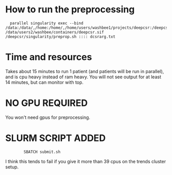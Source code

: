 # How to run the preprocessing
      parallel singularity exec --bind /data:/data/,/home:/home/,/home/users/washbee1/projects/deepcsr:/deepcsr/ /data/users2/washbee/containers/deepcsr.sif /deepcsr/singularity/preprop.sh :::: dcsrarg.txt

# Time and resources 
Takes about 15 minutes to run 1 patient (and patients will be run in parallel), and is cpu heavy instead of ram heavy. You will not see output for at least 14 minutes, but can monitor with top.
# NO GPU REQUIRED
You won't need gpus for preprocessing. 
# SLURM SCRIPT ADDED 
            SBATCH submit.sh

I think this tends to fail if you give it more than 39 cpus on the trends cluster setup. 
